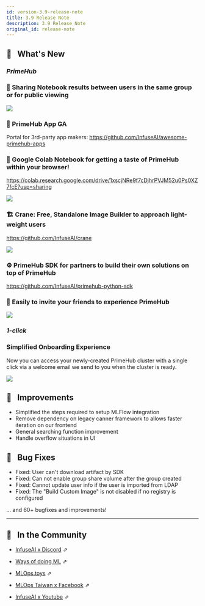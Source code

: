```yaml
---
id: version-3.9-release-note
title: 3.9 Release Note
description: 3.9 Release Note
original_id: release-note
---
```


## 🌟 &NonBreakingSpace; What's New

### ***PrimeHub***

### 📒 Sharing Notebook results between users in the same group or for public viewing

![](assets/sharing-notebook.gif)

### 🎉  PrimeHub App GA

Portal for 3rd-party app makers: https://github.com/InfuseAI/awesome-primehub-apps

### 🚀 Google Colab Notebook for getting a taste of PrimeHub within your browser!

https://colab.research.google.com/drive/1xscjNRe9f7cDjhrPVJM52u0Ps0XZ7fcE?usp=sharing

![](assets/colab-example.png)

### 🏗 Crane: Free, Standalone Image Builder to approach light-weight users

https://github.com/InfuseAI/crane

![](assets/crane-screenshot.png)

### ⚙️ PrimeHub SDK for partners to build their own solutions on top of PrimeHub

https://github.com/InfuseAI/primehub-python-sdk

### 🤝 Easily to invite your friends to experience PrimeHub

![](assets/invite-link.gif)

### ***1-click***

### Simplified Onboarding Experience

Now you can access your newly-created PrimeHub cluster with a single click via a welcome email we send to you when the cluster is ready.

![](assets/one-click-email.png)

## 🚀 &NonBreakingSpace; Improvements

+ Simplified the steps required to setup MLFlow integration
+ Remove dependency on legacy canner framework to allows faster iteration on our frontend
+ General searching function improvement
+ Handle overflow situations in UI

## 🧰 &NonBreakingSpace; Bug Fixes

+ Fixed: User can't download artifact by SDK
+ Fixed: Can not enable group share volume after the group created
+ Fixed: Cannot update user info if the user is imported from LDAP
+ Fixed: The "Build Custom Image" is not disabled if no registry is configured

... and 60+ bugfixes and improvements!

---

## 🎪 &NonBreakingSpace; In the Community

+ [InfuseAI x Discord](https://discord.gg/CrAxQznedH) &neArr;

+ [Ways of doing ML](https://waysof.ml) &neArr;

+ [MLOps.toys](https://mlops.toys/) &neArr;

+ [MLOps Taiwan x Facebook](https://www.facebook.com/groups/mlopstw/) &neArr;

+ [InfuseAI x Youtube](https://www.youtube.com/channel/UCbbRUfqKPWfZxZY62Pian-g) &neArr;
